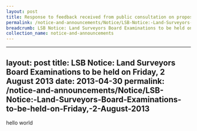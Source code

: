 ```yaml
---
layout: post
title: Response to feedback received from public consultation on proposed changes to the en bloc sale legislation
permalink: /notice-and-announcements/Notice/LSB-Notice:-Land-Surveyors-Board-Examinations-to-be-held-on-Friday,-2-August-2013
breadcrumb: LSB Notice: Land Surveyors Board Examinations to be held on Friday, 2 August 2013
collection_name: notice-and-announcements
---
```


---
layout: post
title:  LSB Notice: Land Surveyors Board Examinations to be held on Friday, 2 August 2013
date:   2013-04-30
permalink: /notice-and-announcements/Notice/LSB-Notice:-Land-Surveyors-Board-Examinations-to-be-held-on-Friday,-2-August-2013
---
hello world

